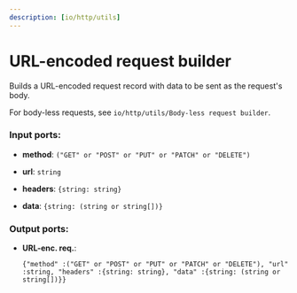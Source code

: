 ```yaml
---
description: [io/http/utils]
---
```


# URL-encoded request builder

Builds a URL-encoded request record with data to be sent as the request's body.

For body-less requests, see `io/http/utils/Body-less request builder`.

### Input ports:

* __method__: `("GET" or "POST" or "PUT" or "PATCH" or "DELETE")`


* __url__: `string`


* __headers__: `{string: string}`


* __data__: `{string: (string or string[])}`

### Output ports:

* __URL-enc. req.__: 
    ```
    {"method" :("GET" or "POST" or "PUT" or "PATCH" or "DELETE"), "url" :string, "headers" :{string: string}, "data" :{string: (string or string[])}}
    ```

